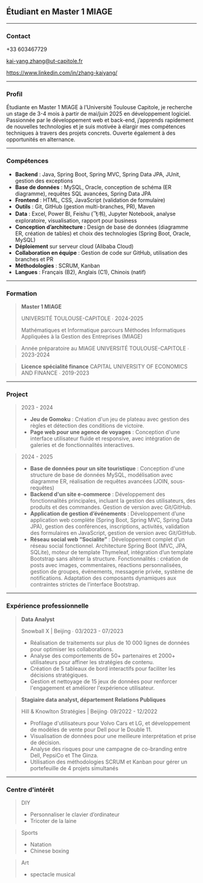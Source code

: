 ## Étudiant en Master 1 MIAGE

---

### **Contact**

+33 603467729

kai-yang.zhang@ut-capitole.fr

https://www.linkedin.com/in/zhang-kaiyang/

---

### Profil

Étudiante en Master 1 MIAGE à l’Université Toulouse Capitole, je recherche un stage de 3-4 mois à partir de mai/juin 2025 en développement logiciel. Passionnée par le développement web et back-end, j’apprends rapidement de nouvelles technologies et je suis motivée à élargir mes compétences techniques à travers des projets concrets. Ouverte également à des opportunités en alternance.

---

### Compétences

- **Backend** : Java, Spring Boot, Spring MVC, Spring Data JPA,  JUnit, gestion des exceptions
- **Base de données** : MySQL, Oracle, conception de schéma (ER diagramme), requêtes SQL avancées, Spring Data JPA
- **Frontend** : HTML, CSS, JavaScript (validation de formulaire)
- **Outils** : Git, GitHub (gestion multi-branches, PR), Maven
- **Data** : Excel, Power BI, Feishu (飞书), Jupyter Notebook, analyse exploratoire, visualisation, rapport pour business
- **Conception d’architecture :** Design de base de données (diagramme ER, création de tables) et choix des technologies (Spring Boot, Oracle, MySQL)
- **Déploiement** sur serveur cloud (Alibaba Cloud)
- **Collaboration en équipe** : Gestion de code sur GitHub, utilisation des branches et PR
- **Méthodologies** : SCRUM, Kanban
- **Langues** : Français (B2), Anglais (C1), Chinois (natif)

---

### Formation

> **Master 1 MIAGE**
> 
> 
> UNIVERSITÉ TOULOUSE-CAPITOLE ∙ 2024-2025
> 
> Mathématiques et Informatique parcours Méthodes Informatiques Appliquées à la Gestion des Entreprises (MIAGE)
> 

> Année préparatoire au MIAGE
UNIVERSITÉ TOULOUSE-CAPITOLE ∙ 2023-2024
> 

> **Licence spécialité finance**
CAPITAL UNIVERSITY OF ECONOMICS AND FINANCE ∙ 2019-2023
> 

---

### Project

> 2023 - 2024
> 
> - **Jeu de Gomoku** : Création d'un jeu de plateau avec gestion des règles et détection des conditions de victoire.
> - **Page web pour une agence de voyages** : Conception d'une interface utilisateur fluide et responsive, avec intégration de galeries et de fonctionnalités interactives.

> 2024 - 2025
> 
> - **Base de données pour un site touristique** : Conception d'une structure de base de données MySQL, modélisation avec diagramme ER, réalisation de requêtes avancées (JOIN, sous-requêtes)
> - **Backend d'un site e-commerce** : Développement des fonctionnalités principales, incluant la gestion des utilisateurs, des produits et des commandes. Gestion de version avec Git/GitHub.
> - **Application de gestion d’événements** : Développement d’une application web complète (Spring Boot, Spring MVC, Spring Data JPA), gestion des conférences, inscriptions, activités, validation des formulaires en JavaScript, gestion de version avec Git/GitHub.
> - **Réseau social web “Socialite”** : Développement complet d’un réseau social fonctionnel. Architecture Spring Boot (MVC, JPA, SQLite), moteur de template Thymeleaf, intégration d’un template Bootstrap sans altérer la structure. Fonctionnalités : création de posts avec images, commentaires, réactions personnalisées, gestion de groupes, événements, messagerie privée, système de notifications. Adaptation des composants dynamiques aux contraintes strictes de l’interface Bootstrap.

---

### Expérience professionnelle

> **Data Analyst**
> 
> 
> Snowball X | Beijing ∙ 03/2023 - 07/2023
> 
> - Réalisation de traitements sur plus de 10 000 lignes de données pour optimiser les collaborations.
> - Analyse des comportements de 50+ partenaires et 2000+ utilisateurs pour affiner les stratégies de contenu.
> - Création de 5 tableaux de bord interactifs pour faciliter les décisions stratégiques.
> - Gestion et nettoyage de 15 jeux de données pour renforcer l'engagement et améliorer l'expérience utilisateur.

> **Stagiaire data analyst, département Relations Publiques**
> 
> 
> Hill & Knowlton Stratégies | Beijing∙ 09/2022 - 12/2022
> 
> - Profilage d'utilisateurs pour Volvo Cars et LG, et développement de modèles de vente pour Dell pour le Double 11.
> - Visualisation de données pour une meilleure interprétation et prise de décision.
> - Analyse des risques pour une campagne de co-branding entre Dell, PepsiCo et The Ginza.
> - Utilisation des méthodologies SCRUM et Kanban pour gérer un portefeuille de 4 projets simultanés

---

### Centre d'intérêt

> DIY
> 
> - Personnaliser le clavier d’ordinateur
> - Tricoter de la laine

> Sports
> 
> - Natation
> - Chinese boxing

> Art
> 
> - spectacle musical
